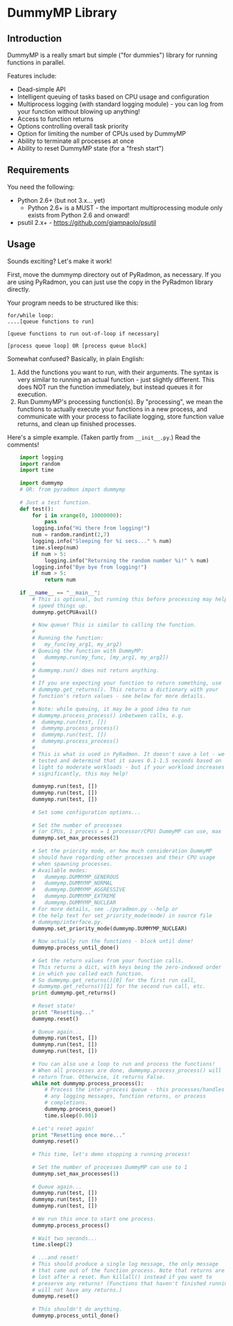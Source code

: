 DummyMP Library
================

Introduction
-------------
DummyMP is a really smart but simple ("for dummies") library for
running functions in parallel.

Features include:
 * Dead-simple API
 * Intelligent queuing of tasks based on CPU usage and configuration
 * Multiprocess logging (with standard logging module) - you can log 
   from your function without blowing up anything!
 * Access to function returns
 * Options controlling overall task priority
 * Option for limiting the number of CPUs used by DummyMP
 * Ability to terminate all processes at once
 * Ability to reset DummyMP state (for a "fresh start")

Requirements
-------------
You need the following:
 * Python 2.6+ (but not 3.x... yet)
   * Python 2.6+ is a MUST - the important multiprocessing module only
     exists from Python 2.6 and onward!
 * psutil 2.x+ - https://github.com/giampaolo/psutil

Usage
------
Sounds exciting? Let's make it work!

First, move the dummymp directory out of PyRadmon, as necessary.
If you are using PyRadmon, you can just use the copy in the PyRadmon 
library directly.

Your program needs to be structured like this:

    for/while loop:
    ....[queue functions to run]
    
    [queue functions to run out-of-loop if necessary]
    
    [process queue loop] OR [process queue block]

Somewhat confused? Basically, in plain English:
  1. Add the functions you want to run, with their arguments. The syntax
     is very similar to running an actual function - just slightly
     different. This does NOT run the function immediately, but instead
     queues it for execution.
  2. Run DummyMP's processing function(s). By "processing", we mean the
     functions to actually execute your functions in a new process, and
     communicate with your process to faciliate logging, store function
     value returns, and clean up finished processes.

Here's a simple example. (Taken partly from `__init__.py`.)
Read the comments!

```python
    import logging
    import random
    import time
    
    import dummymp
    # OR: from pyradmon import dummymp
    
    # Just a test function.
    def test():
        for i in xrange(0, 10000000):
            pass
        logging.info("Hi there from logging!")
        num = random.randint(2,7)
        logging.info("Sleeping for %i secs..." % num)
        time.sleep(num)
        if num > 5:
            logging.info("Returning the random number %i!" % num)
        logging.info("Bye bye from logging!")
        if num > 5:
            return num
    
    if __name__ == "__main__":
        # This is optional, but running this before processing may help
        # speed things up.
        dummymp.getCPUAvail()
        
        # Now queue! This is similar to calling the function.
        # 
        # Running the function:
        #   my_func(my_arg1, my_arg2)
        # Queuing the function with DummyMP:
        #   dummymp.run(my_func, [my_arg1, my_arg2])
        # 
        # dummymp.run() does not return anything.
        # 
        # If you are expecting your function to return something, use
        # dummymp.get_returns(). This returns a dictionary with your
        # function's return values - see below for more details.
        # 
        # Note: while queuing, it may be a good idea to run
        # dummymp.process_process() inbetween calls, e.g.
        #  dummymp.run(test, [])
        #  dummymp.process_process()
        #  dummymp.run(test, [])
        #  dummymp.process_process()
        # 
        # This is what is used in PyRadmon. It doesn't save a lot - we
        # tested and determind that it saves 0.1-1.5 seconds based on
        # light to moderate workloads - but if your workload increases
        # significantly, this may help!
        
        dummymp.run(test, [])
        dummymp.run(test, [])
        dummymp.run(test, [])
        
        # Set some configuration options...
        
        # Set the number of processes
        # (or CPUs, 1 process = 1 processor/CPU) DummyMP can use, max
        dummymp.set_max_processes(2)
        
        # Set the priority mode, or how much consideration DummyMP
        # should have regarding other processes and their CPU usage
        # when spawning processes.
        # Available modes:
        #   dummymp.DUMMYMP_GENEROUS
        #   dummymp.DUMMYMP_NORMAL
        #   dummymp.DUMMYMP_AGGRESSIVE
        #   dummymp.DUMMYMP_EXTREME
        #   dummymp.DUMMYMP_NUCLEAR
        # For more details, see ./pyradmon.py --help or
        # the help text for set_priority_mode(mode) in source file
        # dummymp/interface.py.
        dummymp.set_priority_mode(dummymp.DUMMYMP_NUCLEAR)
        
        # Now actually run the functions - block until done!
        dummymp.process_until_done()
        
        # Get the return values from your function calls.
        # This returns a dict, with keys being the zero-indexed order
        # in which you called each function.
        # So dummymp.get_returns()[0] for the first run call,
        # dummymp.get_returns()[1] for the second run call, etc.
        print dummymp.get_returns()
        
        # Reset state!
        print "Resetting..."
        dummymp.reset()
        
        # Queue again...
        dummymp.run(test, [])
        dummymp.run(test, [])
        dummymp.run(test, [])
        
        # You can also use a loop to run and process the functions!
        # When all processes are done, dummymp.process_process() will
        # return True. Otherwise, it returns False.
        while not dummymp.process_process():
            # Process the inter-process queue - this processes/handles
            # any logging messages, function returns, or process
            # completions.
            dummymp.process_queue()
            time.sleep(0.001)
        
        # Let's reset again!
        print "Resetting once more..."
        dummymp.reset()
        
        # This time, let's demo stopping a running process!
        
        # Set the number of processes DummyMP can use to 1
        dummymp.set_max_processes(1)
        
        # Queue again...
        dummymp.run(test, [])
        dummymp.run(test, [])
        dummymp.run(test, [])
        
        # We run this once to start one process.
        dummymp.process_process()
        
        # Wait two seconds...
        time.sleep(2)
        
        # ...and reset!
        # This should produce a single log message, the only message
        # that came out of the function process. Note that returns are
        # lost after a reset. Run killall() instead if you want to
        # preserve any returns! (Functions that haven't finished running
        # will not have any returns.)
        dummymp.reset()
        
        # This shouldn't do anything.
        dummymp.process_until_done()
```
